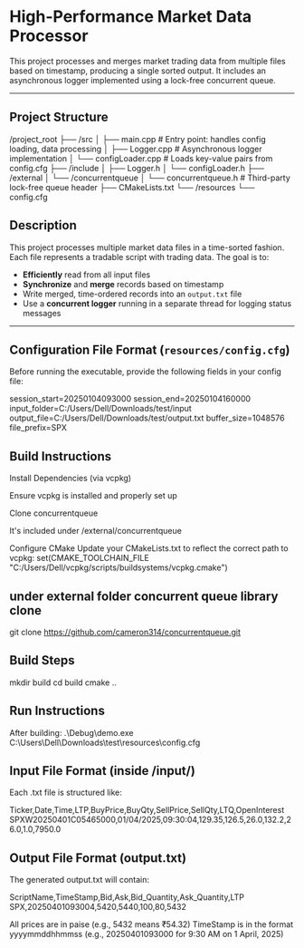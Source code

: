 # High-Performance Market Data Processor

This project processes and merges market trading data from multiple files based on timestamp, producing a single sorted output. It includes an asynchronous logger implemented using a lock-free concurrent queue.

---

## Project Structure

/project_root
├── /src
│   ├── main.cpp # Entry point: handles config loading, data processing
│   ├── Logger.cpp # Asynchronous logger implementation
│   └── configLoader.cpp # Loads key-value pairs from config.cfg
├── /include
│   ├── Logger.h
│   └── configLoader.h
├── /external
│   └── /concurrentqueue
│       └── concurrentqueue.h # Third-party lock-free queue header
├── CMakeLists.txt
└── /resources
    └── config.cfg


## Description

This project processes multiple market data files in a time-sorted fashion. Each file represents a tradable script with trading data. The goal is to:

- **Efficiently** read from all input files
- **Synchronize** and **merge** records based on timestamp
- Write merged, time-ordered records into an `output.txt` file
- Use a **concurrent logger** running in a separate thread for logging status messages

---

## Configuration File Format (`resources/config.cfg`)

Before running the executable, provide the following fields in your config file:

session_start=20250104093000
session_end=20250104160000
input_folder=C:/Users/Dell/Downloads/test/input
output_file=C:/Users/Dell/Downloads/test/output.txt
buffer_size=1048576
file_prefix=SPX

## Build Instructions
Install Dependencies (via vcpkg)

Ensure vcpkg is installed and properly set up

Clone concurrentqueue

It's included under /external/concurrentqueue

Configure CMake
Update your CMakeLists.txt to reflect the correct path to vcpkg:
set(CMAKE_TOOLCHAIN_FILE "C:/Users/Dell/vcpkg/scripts/buildsystems/vcpkg.cmake")


## under external folder concurrent queue library clone
git clone https://github.com/cameron314/concurrentqueue.git 


## Build Steps

mkdir build
cd build
cmake ..

## Run Instructions
After building:
.\Debug\demo.exe C:\Users\Dell\Downloads\test\resources\config.cfg

## Input File Format (inside /input/)
Each .txt file is structured like:

Ticker,Date,Time,LTP,BuyPrice,BuyQty,SellPrice,SellQty,LTQ,OpenInterest
SPXW20250401C05465000,01/04/2025,09:30:04,129.35,126.5,26.0,132.2,26.0,1.0,7950.0


## Output File Format (output.txt)
The generated output.txt will contain:

ScriptName,TimeStamp,Bid,Ask,Bid_Quantity,Ask_Quantity,LTP
SPX,20250401093004,5420,5440,100,80,5432

All prices are in paise (e.g., 5432 means ₹54.32)
TimeStamp is in the format yyyymmddhhmmss (e.g., 20250401093000 for 9:30 AM on 1 April, 2025)
